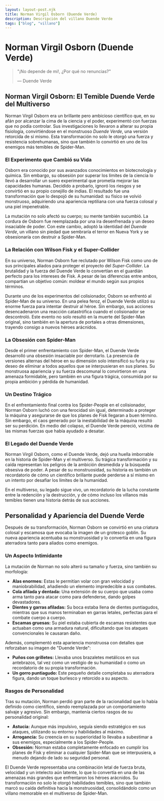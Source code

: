 ```yaml
---
layout: layout-post.njk
title: Norman Virgil Osborn (Duende Verde)
description: Descripción del villano Duende Verde
tags: ["blog", "villano"]
---
```


# Norman Virgil Osborn (Duende Verde)

> "¡No depende de mi!, ¿Por qué no renuncias?"
>
> ― Duende Verde

## **Norman Virgil Osborn: El Temible Duende Verde del Multiverso**  

Norman Virgil Osborn era un brillante pero ambicioso científico que, en su afán por alcanzar la cima de la ciencia y el poder, experimentó con fuerzas que no podía controlar. Sus investigaciones lo llevaron a alterar su propia fisiología, convirtiéndose en el monstruoso *Duende Verde*, una versión retorcida de sí mismo. Esta transformación no solo le otorgó una fuerza y resistencia sobrehumanas, sino que también lo convirtió en uno de los enemigos más temibles de Spider-Man.  

### **El Experimento que Cambió su Vida**  
Osborn era conocido por sus avanzados conocimientos en biotecnología y química. Sin embargo, su obsesión por superar los límites de la ciencia lo llevó a desarrollar un suero experimental que prometía mejorar las capacidades humanas. Decidido a probarlo, ignoró los riesgos y se convirtió en su propio conejillo de indias. El resultado fue una transformación que lo despojó de su humanidad: su físico se volvió monstruoso, adquiriendo una apariencia reptiliana con una fuerza colosal y una piel impenetrable.  

La mutación no solo afectó su cuerpo; su mente también sucumbió. La cordura de Osborn fue reemplazada por una ira desenfrenada y un deseo insaciable de poder. Con este cambio, adoptó la identidad del *Duende Verde*, un villano sin piedad que sembraría el terror en Nueva York y se obsesionaría con destruir a Spider-Man.  

### **La Relación con Wilson Fisk y el Super-Collider**  
En su universo, Norman Osborn fue reclutado por Wilson Fisk como uno de sus principales aliados para proteger el proyecto del *Super-Collider*. La brutalidad y la fuerza del Duende Verde lo convertían en el guardián perfecto para los intereses de Fisk. A pesar de las diferencias entre ambos, compartían un objetivo común: moldear el mundo según sus propios términos.  

Durante uno de los experimentos del colisionador, Osborn se enfrentó al Spider-Man de su universo. En una pelea feroz, el Duende Verde utilizó su enorme fuerza para intentar destruir al héroe. Sin embargo, sus acciones desencadenaron una reacción catastrófica cuando el colisionador se descontroló. Este evento no solo resultó en la muerte del Spider-Man original, sino también en la apertura de portales a otras dimensiones, trayendo consigo a nuevos héroes arácnidos.  

### **La Obsesión con Spider-Man**  
Desde el primer enfrentamiento con Spider-Man, el Duende Verde desarrolló una obsesión insaciable por derrotarlo. La presencia de versiones alternas del héroe en su dimensión solo intensificó su furia y su deseo de eliminar a todos aquellos que se interpusieran en sus planes. Su monstruosa apariencia y su fuerza descomunal lo convirtieron en una amenaza formidable, pero también en una figura trágica, consumida por su propia ambición y pérdida de humanidad.  

### **Un Destino Trágico**  
En el enfrentamiento final contra los Spider-People en el colisionador, Norman Osborn luchó con una ferocidad sin igual, determinado a proteger la máquina y asegurarse de que los planes de Fisk llegaran a buen término. Sin embargo, el caos generado por la inestabilidad de la máquina resultó ser su perdición. En medio del colapso, el Duende Verde pereció, víctima de las mismas fuerzas que había ayudado a desatar.  

### **El Legado del Duende Verde**  
Norman Virgil Osborn, como el Duende Verde, dejó una huella imborrable en la historia de Spider-Man y el multiverso. Su trágica transformación y su caída representan los peligros de la ambición desmedida y la búsqueda obsesiva de poder. A pesar de su monstruosidad, su historia es también un recordatorio de cómo un científico brillante puede perderse a sí mismo en un intento por desafiar los límites de la humanidad.  

En el multiverso, su legado sigue vivo, un recordatorio de la lucha constante entre la redención y la destrucción, y de cómo incluso los villanos más temibles tienen una historia detrás de sus acciones.

## **Personalidad y Apariencia del Duende Verde**  

Después de su transformación, Norman Osborn se convirtió en una criatura colosal y escamosa que evocaba la imagen de un grotesco goblin. Su nueva apariencia acentuaba su monstruosidad y lo convertía en una figura aterradora tanto para aliados como enemigos.  

### **Un Aspecto Intimidante**  
La mutación de Norman no solo alteró su tamaño y fuerza, sino también su morfología:  
- **Alas enormes:** Estas le permitían volar con gran velocidad y maniobrabilidad, añadiendo un elemento impredecible a sus combates.  
- **Cola afilada y dentada:** Una extensión de su cuerpo que usaba como arma tanto para atacar como para defenderse, dando golpes devastadores.  
- **Dientes y garras afiladas:** Su boca estaba llena de dientes puntiagudos, mientras que sus manos terminaban en garras letales, perfectas para el combate cuerpo a cuerpo.  
- **Escamas gruesas:** Su piel estaba cubierta de escamas resistentes que actuaban como una armadura natural, dificultando que los ataques convencionales le causaran daño.  

Además, complementó esta apariencia monstruosa con detalles que reforzaban su imagen de "Duende Verde":  
- **Puños con grilletes:** Llevaba unos brazaletes metálicos en sus antebrazos, tal vez como un vestigio de su humanidad o como un recordatorio de su propia transformación.  
- **Un gorro puntiagudo:** Este pequeño detalle completaba su aterradora figura, dando un toque burlesco y retorcido a su aspecto.  

### **Rasgos de Personalidad**  
Tras su mutación, Norman perdió gran parte de la racionalidad que lo había definido como científico, siendo reemplazada por un comportamiento salvaje y agresivo. Sin embargo, mantenía ciertos rasgos de su personalidad original:  
- **Astucia:** Aunque más impulsivo, seguía siendo estratégico en sus ataques, utilizando su entorno y habilidades al máximo.  
- **Arrogancia:** Su creencia en su superioridad lo llevaba a subestimar a sus enemigos, especialmente a los Spider-People.  
- **Obsesión:** Norman estaba completamente enfocado en cumplir los planes de Fisk y eliminar a cualquier Spider-Man que se interpusiera, a menudo dejando de lado su seguridad personal.  

El Duende Verde representaba una combinación letal de fuerza bruta, velocidad y un intelecto aún latente, lo que lo convertía en una de las amenazas más grandes que enfrentaron los héroes arácnidos. Su transformación no solo le otorgó habilidades temibles, sino que también marcó su caída definitiva hacia la monstruosidad, consolidándolo como un villano memorable en el multiverso de Spider-Man. 